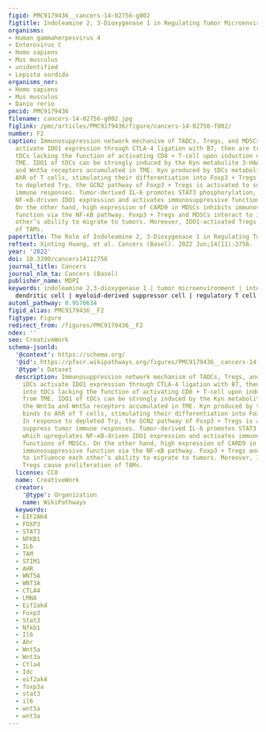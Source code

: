 ```yaml
---
figid: PMC9179436__cancers-14-02756-g002
figtitle: Indoleamine 2, 3-Dioxygenase 1 in Regulating Tumor Microenvironment
organisms:
- Human gammaherpesvirus 4
- Enterovirus C
- Homo sapiens
- Mus musculus
- unidentified
- Lepista sordida
organisms_ner:
- Homo sapiens
- Mus musculus
- Danio rerio
pmcid: PMC9179436
filename: cancers-14-02756-g002.jpg
figlink: /pmc/articles/PMC9179436/figure/cancers-14-02756-f002/
number: F2
caption: Immunosuppression network mechanism of TADCs, Tregs, and MDSCs in TME. iDCs
  activate IDO1 expression through CTLA-4 ligation with B7, then are transformed into
  tDCs lacking the function of activating CD8 + T-cell upon induction of IFN-γ from
  TME. IDO1 of tDCs can be strongly induced by the Kyn metabolite 3-HAA and the Wnt3a
  and Wnt5a receptors accumulated in TME. Kyn produced by tDCs metabolism binds to
  AhR of T cells, stimulating their differentiation into Foxp3 + Tregs. In response
  to depleted Trp, the GCN2 pathway of Foxp3 + Tregs is activated to suppress tumor
  immune responses. Tumor-derived IL-6 promotes STAT3 phosphorylation, which upregulates
  NF-κB-driven IDO1 expression and activates immunosuppressive functions of MDSCs.
  On the other hand, high expression of CARD9 in MDSCs inhibits immunosuppressive
  function via the NF-κB pathway. Foxp3 + Tregs and MDSCs interact to influence each
  other’s ability to migrate to tumors. Moreover, IDO1-activated Tregs cause proliferation
  of TAMs.
papertitle: The Role of Indoleamine 2, 3-Dioxygenase 1 in Regulating Tumor Microenvironment.
reftext: Xinting Huang, et al. Cancers (Basel). 2022 Jun;14(11):2756.
year: '2022'
doi: 10.3390/cancers14112756
journal_title: Cancers
journal_nlm_ta: Cancers (Basel)
publisher_name: MDPI
keywords: indoleamine 2,3-dioxygenase 1 | tumor microenvironment | interferon-γ |
  dendritic cell | myeloid-derived suppressor cell | regulatory T cell
automl_pathway: 0.9570634
figid_alias: PMC9179436__F2
figtype: Figure
redirect_from: /figures/PMC9179436__F2
ndex: ''
seo: CreativeWork
schema-jsonld:
  '@context': https://schema.org/
  '@id': https://pfocr.wikipathways.org/figures/PMC9179436__cancers-14-02756-g002.html
  '@type': Dataset
  description: Immunosuppression network mechanism of TADCs, Tregs, and MDSCs in TME.
    iDCs activate IDO1 expression through CTLA-4 ligation with B7, then are transformed
    into tDCs lacking the function of activating CD8 + T-cell upon induction of IFN-γ
    from TME. IDO1 of tDCs can be strongly induced by the Kyn metabolite 3-HAA and
    the Wnt3a and Wnt5a receptors accumulated in TME. Kyn produced by tDCs metabolism
    binds to AhR of T cells, stimulating their differentiation into Foxp3 + Tregs.
    In response to depleted Trp, the GCN2 pathway of Foxp3 + Tregs is activated to
    suppress tumor immune responses. Tumor-derived IL-6 promotes STAT3 phosphorylation,
    which upregulates NF-κB-driven IDO1 expression and activates immunosuppressive
    functions of MDSCs. On the other hand, high expression of CARD9 in MDSCs inhibits
    immunosuppressive function via the NF-κB pathway. Foxp3 + Tregs and MDSCs interact
    to influence each other’s ability to migrate to tumors. Moreover, IDO1-activated
    Tregs cause proliferation of TAMs.
  license: CC0
  name: CreativeWork
  creator:
    '@type': Organization
    name: WikiPathways
  keywords:
  - EIF2AK4
  - FOXP3
  - STAT3
  - NFKB1
  - IL6
  - TAM
  - STIM1
  - AHR
  - WNT5A
  - WNT3A
  - CTLA4
  - LMNA
  - Eif2ak4
  - Foxp3
  - Stat3
  - Nfkb1
  - Il6
  - Ahr
  - Wnt5a
  - Wnt3a
  - Ctla4
  - Idc
  - eif2ak4
  - foxp3a
  - stat3
  - il6
  - wnt5a
  - wnt3a
---
```

